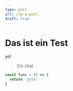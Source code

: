 ```yaml
---
type: post
url: /im-a-post
draft: true
---
```


# Das ist ein Test

yo!


> Ein zitat

```JavaScript
const func = () => {
  return 'yolo'
}
```
